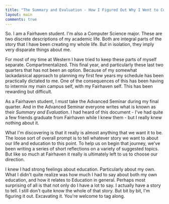 ```yaml
---
title: "The Summary and Evaluation - How I Figured Out Why I Went to College"
layout: main
comments: true
---
```


So. I am a Fairhaven student. I'm also a Computer Science major. These
are two discrete descriptions of my academic life. Both are integral
parts of the story that I have been creating my whole life. But in
isolation, they imply very disparate things about me.

For most of my time at Western I have tried to keep these parts of
myself separate. Compartmentalized. This final year, and particularly
these last two quarters that has not been an option. Because of my
somewhat lackadaisical approach to planning my first few years my
schedule has been practically dictated to me. One of the consequences
of this has been having to intermix my main campus self, with my
Fairhaven self. This has been rewarding but difficult.

As a Fairhaven student, I _must_ take the Advanced Seminar during my
final quarter. And in the Advanced Seminar everyone writes what is
known as their _Summary and Evaluation_. I had heard of this document -
I've had quite a few friends graduate from Fairhaven while I knew
them - but I really knew nothing about it.

What I'm discovering is that it really is almost anything that we want
it to be. The loose sort of overall prompt is to tell whatever story
we want to about our life and education to this point. To help us on
begin that journey, we've been writing a series of short reflections
on a variety of suggested topics. But like so much at Fairhaven it
really is ultimately left to us to choose our direction.

I knew I had strong feelings about education.  Particularly about my
own. What I didn't quite realize was how much I had to say about both
my own education, and how it relates to Education in general. Perhaps
most surprising of all is that not only do I have a lot to say. I
actually have a story to tell. I still don't quite know the whole of
that story.  But bit by bit, I'm figuring it out. Excavating
it. You're welcome to tag along.
